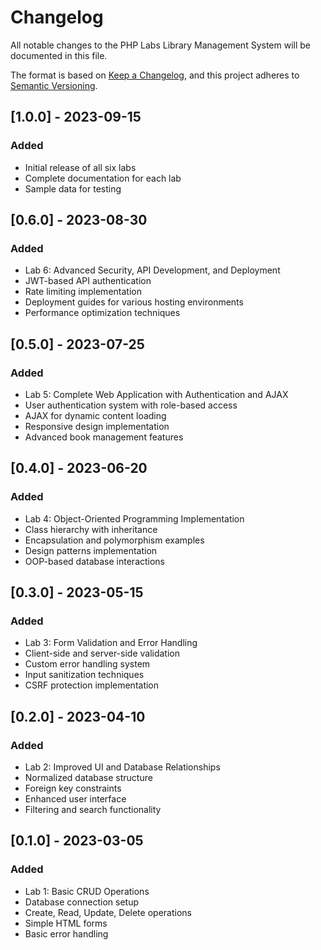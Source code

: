 # Changelog

All notable changes to the PHP Labs Library Management System will be documented in this file.

The format is based on [Keep a Changelog](https://keepachangelog.com/en/1.0.0/),
and this project adheres to [Semantic Versioning](https://semver.org/spec/v2.0.0.html).

## [1.0.0] - 2023-09-15

### Added
- Initial release of all six labs
- Complete documentation for each lab
- Sample data for testing

## [0.6.0] - 2023-08-30

### Added
- Lab 6: Advanced Security, API Development, and Deployment
- JWT-based API authentication
- Rate limiting implementation
- Deployment guides for various hosting environments
- Performance optimization techniques

## [0.5.0] - 2023-07-25

### Added
- Lab 5: Complete Web Application with Authentication and AJAX
- User authentication system with role-based access
- AJAX for dynamic content loading
- Responsive design implementation
- Advanced book management features

## [0.4.0] - 2023-06-20

### Added
- Lab 4: Object-Oriented Programming Implementation
- Class hierarchy with inheritance
- Encapsulation and polymorphism examples
- Design patterns implementation
- OOP-based database interactions

## [0.3.0] - 2023-05-15

### Added
- Lab 3: Form Validation and Error Handling
- Client-side and server-side validation
- Custom error handling system
- Input sanitization techniques
- CSRF protection implementation

## [0.2.0] - 2023-04-10

### Added
- Lab 2: Improved UI and Database Relationships
- Normalized database structure
- Foreign key constraints
- Enhanced user interface
- Filtering and search functionality

## [0.1.0] - 2023-03-05

### Added
- Lab 1: Basic CRUD Operations
- Database connection setup
- Create, Read, Update, Delete operations
- Simple HTML forms
- Basic error handling